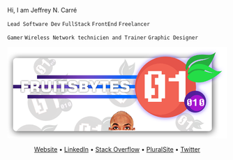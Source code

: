 Hi, I am Jeffrey N. Carré

<p>

`Lead Software Dev`
`FullStack`
`FrontEnd`
`Freelancer`

</p>

<p>

`Gamer`
`Wireless Network technicien and Trainer`
`Graphic Designer`

</p>


![FruitsBytes](https://github.com/Fruitsbytes/.github/blob/main/profile/githubBannerFruitsbytes.png)


<div align='center'>

[Website](https://www.fruitsbytes.com/) • 
[LinkedIn](https://www.linkedin.com/in/jeffrey-nicholson-carre/) • 
[Stack Overflow]() •
[PluralSite]() •
[Twitter]()

</div>
